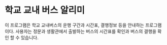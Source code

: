 # 학교 교내 버스 알리미
이 프로그램은 학교 교내버스의 운행 구간과 시간표, 결행정보 등을 안내하는 프로그램이다. 사용자는 정문과 생활관에서 출발하는 버스의 시간표를 확인과 버스의 결행을 확인 할 수 있습니다.

